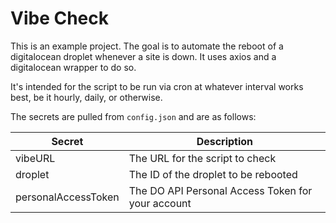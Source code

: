 # Vibe Check

This is an example project. The goal is to automate the reboot of a digitalocean droplet whenever a site is down. It uses axios and a digitalocean wrapper to do so.

It's intended for the script to be run via cron at whatever interval works best, be it hourly, daily, or otherwise.

The secrets are pulled from `config.json` and are as follows:

Secret | Description
------ | -----------
vibeURL | The URL for the script to check
droplet | The ID of the droplet to be rebooted
personalAccessToken | The DO API Personal Access Token for your account